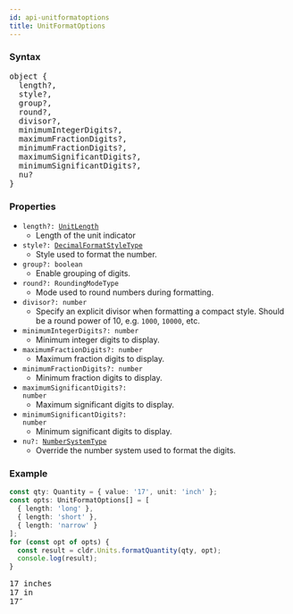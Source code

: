 ```yaml
---
id: api-unitformatoptions
title: UnitFormatOptions
---
```


### Syntax

<pre class="syntax">
object {
  length?,
  style?,
  group?,
  round?,
  divisor?,
  minimumIntegerDigits?,
  maximumFractionDigits?,
  minimumFractionDigits?,
  maximumSignificantDigits?,
  minimumSignificantDigits?,
  nu?
}
</pre>

### Properties
  - <code class="def">length?: <span>[UnitLength](api-unitlength.html)</span></code>
    - Length of the unit indicator
  - <code class="def">style?: <span>[DecimalFormatStyleType](api-decimalformatstyletype.html)</span></code>
    - Style used to format the number.
  - <code class="def">group?: <span>boolean</span></code>
    - Enable grouping of digits.
  - <code class="def">round?: <span>RoundingModeType</span></code>
    - Mode used to round numbers during formatting.
  - <code class="def">divisor?: <span>number</span></code>
    - Specify an explicit divisor when formatting a compact style. Should be a round power of 10, e.g. `1000`, `10000`, etc.
  - <code class="def">minimumIntegerDigits?: <span>number</span></code>
    - Minimum integer digits to display.
  - <code class="def">maximumFractionDigits?: <span>number</span></code>
    - Maximum fraction digits to display.
  - <code class="def">minimumFractionDigits?: <span>number</span></code>
    - Minimum fraction digits to display.
  - <code class="def">maximumSignificantDigits?: <span>number</span></code>
    - Maximum significant digits to display.
  - <code class="def">minimumSignificantDigits?: <span>number</span></code>
    - Minimum significant digits to display.
  - <code class="def">nu?: <span>[NumberSystemType](api-numbersystemtype.html)</span></code>
    - Override the number system used to format the digits.


### Example

```typescript
const qty: Quantity = { value: '17', unit: 'inch' };
const opts: UnitFormatOptions[] = [
  { length: 'long' },
  { length: 'short' },
  { length: 'narrow' }
];
for (const opt of opts) {
  const result = cldr.Units.formatQuantity(qty, opt);
  console.log(result);
}
```
<pre class="output">
17 inches
17 in
17″
</pre>
